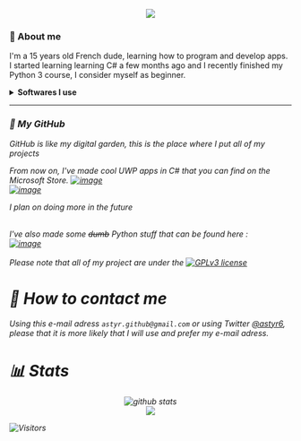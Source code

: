 <p align=center>
  <img src="https://i.imgur.com/rQkBUgo.gif">
</p>


### 🤔 About me
<p>I'm a 15 years old French dude, learning how to program and develop apps.<br/>
I started learning learning C# a few months ago and I recently finished my Python 3 course, I consider myself as beginner.<br/></p>
<details>
  <summary><strong>Softwares I use</strong></summary>
  <p><i>Visual Studio 2019<br/>
    PyCharm (Switched from Visual Studio Code)<br/>
    NSIS (and NSIS script maker)<br/>
    Sublime Text<br/>
    Windows Terminal<br/>
    XAML Controls Gallery<br/>
    Git<i/>
    <p/>
</details>


---
### 🌱 My GitHub
GitHub is like my digital garden, this is the place where I put all of my projects
  
From now on, I've made cool UWP apps in C# that you can find on the Microsoft Store.
[![image](https://github-readme-stats.vercel.app/api/pin/?username=Astyr6&repo=Draw10)](https://github.com/Astyr6/Draw10)<br/>
[![image](https://github-readme-stats.vercel.app/api/pin/?username=Astyr6&repo=Media10)](https://github.com/Astyr6/Media10)

_I plan on doing more in the future_<br/><br/>
 
I've also made some <del>dumb</del> Python stuff that can be found here :<br/>
[![image](https://github-readme-stats.vercel.app/api/pin/?username=Astyr6&repo=Python)](https://github.com/Astyr6/Python)
<br/><br/>
Please note that all of my project are under the [![GPLv3 license](https://img.shields.io/badge/License-GPLv3-blue.svg)](http://perso.crans.org/besson/LICENSE.html)

# 📩 How to contact me
  Using this e-mail adress `astyr.github@gmail.com` or using Twitter [@astyr6](https://twitter.com/astyr6), please that it is more likely that I will use and prefer my e-mail adress.

# 📊 Stats

<p align=center>
<img src="https://github-readme-stats.vercel.app/api/?username=Astyr6&show_icons=true&title_color=fffffff&icon_color=000000&text_color=000000" alt="github stats"/></br>
<img src="https://github-readme-stats.vercel.app/api/top-langs/?username=Astyr6&layout=compact"/><br/>
</p>

![Visitors](https://visitor-badge.laobi.icu/badge?page_id=Astyr6.Astyr6)
<!--
**Astyr6/Astyr6** is a ✨ _special_ ✨ repository because its `README.md` (this file) appears on your GitHub profile.

Here are some ideas to get you started:

- 🔭 I’m currently working on ...
- 🌱 I’m currently learning ...
- 👯 I’m looking to collaborate on ...
- 🤔 I’m looking for help with ...
- 💬 Ask me about ...
- 📫 How to reach me: ...
- 😄 Pronouns: ...
- ⚡ Fun fact: ...
-->

